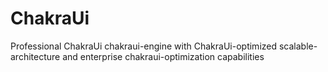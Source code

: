 # ChakraUi
Professional ChakraUi chakraui-engine with ChakraUi-optimized scalable-architecture and enterprise chakraui-optimization capabilities
